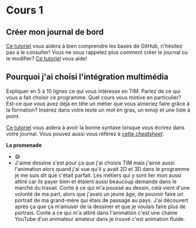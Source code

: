 # Cours 1
## Créer mon journal de bord
[Ce tutoriel](https://guides.github.com/activities/hello-world/) vous aidera à bien comprendre les bases de GitHub, n'hésitez pas à le consulter!
Vous ne vous rappelez plus comment créer le journal ou le modifier? [Ce tutoriel](https://youtu.be/lX3bpuLK_Sg) vous aide! 

## Pourquoi j'ai choisi l'intégration multimédia
Expliquer en 5 à 10 lignes ce qui vous intéresse en TIM. Parlez de ce qui vous a fait choisir ce programme. Quel cours vous motive en particulier? Est-ce que vous avez déjà en tête un métier que vous aimeriez faire grâce à la formation? Insérez dans votre texte un mot en gras, un emoji et une liste à point. 

[Ce tutoriel](https://guides.github.com/features/mastering-markdown/) vous aidera à avoir la bonne syntaxe lorsque vous écrirez dans votre journal. Vous pouvez aussi vous référez à [cette *cheatsheet*](https://github.com/tchapi/markdown-cheatsheet/blob/master/README.md). 

**La promenade** 
* 😄
* J'aime dessine s'est pour ça que j'ai choisis TIM mais j'aime aussi l'animation alors quand j'ai vue qu'il y avait 2D et 3D dans le programme je me suis dit que c'était parfait. Les métiers qui y sont lier mon aussi attiré car ils payer bien et étaient aussi beaucoup demande dans le marché du travail. Conte à ce qui m'a poussé au dessin, cela vient d'une volonté de ma part, alors que j'avais un jeune âge, de pouvoir faire un portrait de ma grand-mère qui étais de passage au pays. J'ai découvert après ça que ça m’amuser de la dessiner et que je voulais faire plus de portrais. Conte a ce qui m'a attiré dans l'animation c'est une chaine YouTube d'un animateur amateur dans je trouvé c'est animation fluide. 

